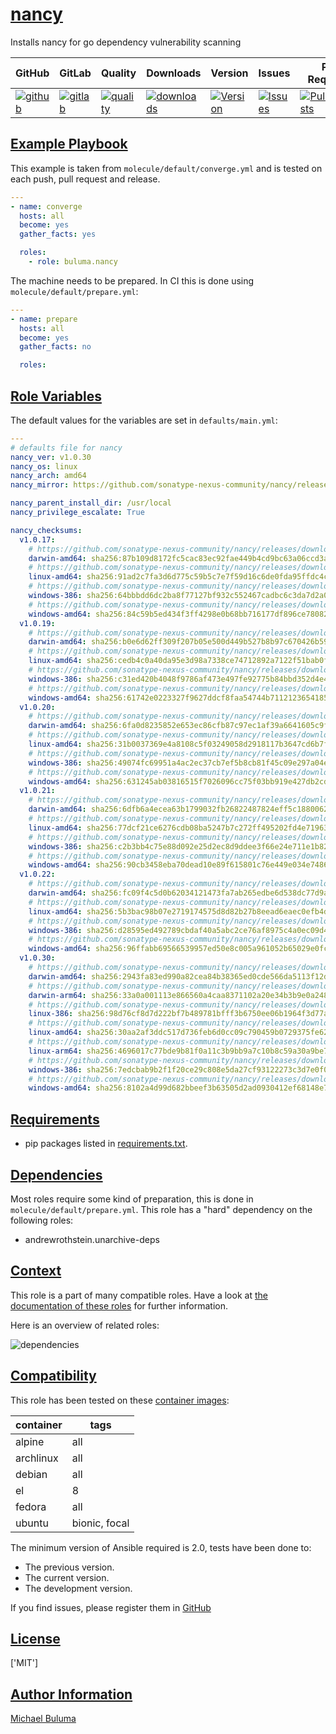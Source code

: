 # [nancy](#nancy)

Installs nancy for go dependency vulnerability scanning

|GitHub|GitLab|Quality|Downloads|Version|Issues|Pull Requests|
|------|------|-------|---------|-------|------|-------------|
|[![github](https://github.com/buluma/ansible-role-nancy/workflows/Ansible%20Molecule/badge.svg)](https://github.com/buluma/ansible-role-nancy/actions)|[![gitlab](https://gitlab.com/buluma/ansible-role-nancy/badges/master/pipeline.svg)](https://gitlab.com/buluma/ansible-role-nancy)|[![quality](https://img.shields.io/ansible/quality/)](https://galaxy.ansible.com/buluma/nancy)|[![downloads](https://img.shields.io/ansible/role/d/)](https://galaxy.ansible.com/buluma/nancy)|[![Version](https://img.shields.io/github/release/buluma/ansible-role-nancy.svg)](https://github.com/buluma/ansible-role-nancy/releases/)|[![Issues](https://img.shields.io/github/issues/buluma/ansible-role-nancy.svg)](https://github.com/buluma/ansible-role-nancy/issues/)|[![PullRequests](https://img.shields.io/github/issues-pr-closed-raw/buluma/ansible-role-nancy.svg)](https://github.com/buluma/ansible-role-nancy/pulls/)|

## [Example Playbook](#example-playbook)

This example is taken from `molecule/default/converge.yml` and is tested on each push, pull request and release.
```yaml
---
- name: converge
  hosts: all
  become: yes
  gather_facts: yes

  roles:
    - role: buluma.nancy
```

The machine needs to be prepared. In CI this is done using `molecule/default/prepare.yml`:
```yaml
---
- name: prepare
  hosts: all
  become: yes
  gather_facts: no

  roles:
```


## [Role Variables](#role-variables)

The default values for the variables are set in `defaults/main.yml`:
```yaml
---
# defaults file for nancy
nancy_ver: v1.0.30
nancy_os: linux
nancy_arch: amd64
nancy_mirror: https://github.com/sonatype-nexus-community/nancy/releases/download

nancy_parent_install_dir: /usr/local
nancy_privilege_escalate: True

nancy_checksums:
  v1.0.17:
    # https://github.com/sonatype-nexus-community/nancy/releases/download/v1.0.17/nancy-v1.0.17-darwin-amd64.tar.gz
    darwin-amd64: sha256:87b109d8172fc5cac83ec92fae449b4cd9bc63a06ccd3a738b1853dc5d269d91
    # https://github.com/sonatype-nexus-community/nancy/releases/download/v1.0.17/nancy-v1.0.17-linux-amd64.tar.gz
    linux-amd64: sha256:91ad2c7fa3d6d775c59b5c7e7f59d16c6de0fda95ffdc4c539b2ce201e0ce433
    # https://github.com/sonatype-nexus-community/nancy/releases/download/v1.0.17/nancy-v1.0.17-windows-386.zip
    windows-386: sha256:64bbbdd6dc2ba8f77127bf932c552467cadbc6c3da7d2a0f747c9411a7d49c9a
    # https://github.com/sonatype-nexus-community/nancy/releases/download/v1.0.17/nancy-v1.0.17-windows-amd64.zip
    windows-amd64: sha256:84c59b5ed434f3ff4298e0b68bb716177df896ce78082a5b9cad090b6a6ef4b3
  v1.0.19:
    # https://github.com/sonatype-nexus-community/nancy/releases/download/v1.0.19/nancy-v1.0.19-darwin-amd64.tar.gz
    darwin-amd64: sha256:b0e6d62ff309f207b05e500d449b527b8b97c670426b592b8ed9f853a9d9fde4
    # https://github.com/sonatype-nexus-community/nancy/releases/download/v1.0.19/nancy-v1.0.19-linux-amd64.tar.gz
    linux-amd64: sha256:cedb4c0a40da95e3d98a7338ce74712892a7122f51bab0ff740ff64bac375997
    # https://github.com/sonatype-nexus-community/nancy/releases/download/v1.0.19/nancy-v1.0.19-windows-386.zip
    windows-386: sha256:c31ed420b4048f9786af473e497fe92775b84bbd352d4e4187bb6467fed886c3
    # https://github.com/sonatype-nexus-community/nancy/releases/download/v1.0.19/nancy-v1.0.19-windows-amd64.zip
    windows-amd64: sha256:61742e0223327f9627ddcf8faa54744b7112123654185da4eb5db76a5c8230e1
  v1.0.20:
    # https://github.com/sonatype-nexus-community/nancy/releases/download/v1.0.20/nancy-v1.0.20-darwin-amd64.tar.gz
    darwin-amd64: sha256:6fa0d8235852e653ec86cfb87c97ec1af39a6641605c9f5fca97d7e12fa2512a
    # https://github.com/sonatype-nexus-community/nancy/releases/download/v1.0.20/nancy-v1.0.20-linux-amd64.tar.gz
    linux-amd64: sha256:31b0037369e4a8108c5f03249058d2918117b3647cd6b7f8d1bc6bb5e5603bfa
    # https://github.com/sonatype-nexus-community/nancy/releases/download/v1.0.20/nancy-v1.0.20-windows-386.zip
    windows-386: sha256:49074fc69951a4ac2ec37cb7ef5b8cb81f45c09e297a04e79a14687939dc987e
    # https://github.com/sonatype-nexus-community/nancy/releases/download/v1.0.20/nancy-v1.0.20-windows-amd64.zip
    windows-amd64: sha256:631245ab03816515f7026096cc75f03bb919e427db2cd02aa2c461ccc0310c43
  v1.0.21:
    # https://github.com/sonatype-nexus-community/nancy/releases/download/v1.0.21/nancy-v1.0.21-darwin-amd64.tar.gz
    darwin-amd64: sha256:6dfb6a4ecea63b1799032fb26822487824eff5c188006263196ffbdbbe224105
    # https://github.com/sonatype-nexus-community/nancy/releases/download/v1.0.21/nancy-v1.0.21-linux-amd64.tar.gz
    linux-amd64: sha256:77dcf21ce6276cdb08ba5247b7c272ff495202fd4e719632bc7c5df5ade00aef
    # https://github.com/sonatype-nexus-community/nancy/releases/download/v1.0.21/nancy-v1.0.21-windows-386.zip
    windows-386: sha256:c2b3bb4c75e88d092e25d2ec8d9ddee3f66e24e711e1b82e7c9ae067cc014bc4
    # https://github.com/sonatype-nexus-community/nancy/releases/download/v1.0.21/nancy-v1.0.21-windows-amd64.zip
    windows-amd64: sha256:90cb3458eba70dead10e89f615801c76e449e034e748625ee341c02fe8232da9
  v1.0.22:
    # https://github.com/sonatype-nexus-community/nancy/releases/download/v1.0.22/nancy-v1.0.22-darwin-amd64.tar.gz
    darwin-amd64: sha256:fc09f4c5d0b62034121473fa7ab265edbe6d538dc77d9a1c023ff59fd5ec588c
    # https://github.com/sonatype-nexus-community/nancy/releases/download/v1.0.22/nancy-v1.0.22-linux-amd64.tar.gz
    linux-amd64: sha256:5b3bac98b07e2719174575d8d82b27b8eead6eaec0efb4dc9721ebcfe3207682
    # https://github.com/sonatype-nexus-community/nancy/releases/download/v1.0.22/nancy-v1.0.22-windows-386.zip
    windows-386: sha256:d28595ed492789cbdaf40a5abc2ce76af8975c4a0ec09d4b33440b8ff7333098
    # https://github.com/sonatype-nexus-community/nancy/releases/download/v1.0.22/nancy-v1.0.22-windows-amd64.zip
    windows-amd64: sha256:96ffabb69566539957ed50e8c005a961052b65029e0fc8f40b8cc1769dca4dfd
  v1.0.30:
    # https://github.com/sonatype-nexus-community/nancy/releases/download/v1.0.30/nancy-v1.0.30-darwin-amd64.tar.gz
    darwin-amd64: sha256:2943fa83ed990a82cea84b38365ed0cde566da5113f12d83a930a9eefb487e89
    # https://github.com/sonatype-nexus-community/nancy/releases/download/v1.0.30/nancy-v1.0.30-darwin-arm64.tar.gz
    darwin-arm64: sha256:33a0a001113e866560a4caa8371102a20e34b3b9e0a2486ebba97cb7f94090b6
    # https://github.com/sonatype-nexus-community/nancy/releases/download/v1.0.30/nancy-v1.0.30-linux-386.tar.gz
    linux-386: sha256:98d76cf8d7d222bf7b489781bfff3b6750ee06b1964f3d77a36bd7c214aa5453
    # https://github.com/sonatype-nexus-community/nancy/releases/download/v1.0.30/nancy-v1.0.30-linux-amd64.tar.gz
    linux-amd64: sha256:30aa2af3ddc517d736feb6d0cc09c790459b0729375fe62f31cce75f57fbf38c
    # https://github.com/sonatype-nexus-community/nancy/releases/download/v1.0.30/nancy-v1.0.30-linux-arm64.tar.gz
    linux-arm64: sha256:4696017c77bde9b81f0a11c3b9bb9a7c10b8c59a30a9be79f3965522cd2d84eb
    # https://github.com/sonatype-nexus-community/nancy/releases/download/v1.0.30/nancy-v1.0.30-windows-386.zip
    windows-386: sha256:7edcbab9b2f1f20ce29c808e5da27cf93122273c3d7e0f0deded7cc6f144fa43
    # https://github.com/sonatype-nexus-community/nancy/releases/download/v1.0.30/nancy-v1.0.30-windows-amd64.zip
    windows-amd64: sha256:8102a4d99d682bbeef3b63505d2ad0930412ef68148e7eb0f3ae26630833410f
```

## [Requirements](#requirements)

- pip packages listed in [requirements.txt](https://github.com/buluma/ansible-role-nancy/blob/main/requirements.txt).


## [Dependencies](#dependencies)

Most roles require some kind of preparation, this is done in `molecule/default/prepare.yml`. This role has a "hard" dependency on the following roles:

- andrewrothstein.unarchive-deps
## [Context](#context)

This role is a part of many compatible roles. Have a look at [the documentation of these roles](https://buluma.co.ke/) for further information.

Here is an overview of related roles:

![dependencies](https://raw.githubusercontent.com/buluma/ansible-role-nancy/png/requirements.png "Dependencies")

## [Compatibility](#compatibility)

This role has been tested on these [container images](https://hub.docker.com/u/buluma):

|container|tags|
|---------|----|
|alpine|all|
|archlinux|all|
|debian|all|
|el|8|
|fedora|all|
|ubuntu|bionic, focal|

The minimum version of Ansible required is 2.0, tests have been done to:

- The previous version.
- The current version.
- The development version.



If you find issues, please register them in [GitHub](https://github.com/buluma/ansible-role-nancy/issues)

## [License](#license)

['MIT']

## [Author Information](#author-information)

[Michael Buluma](https://buluma.github.io/)
